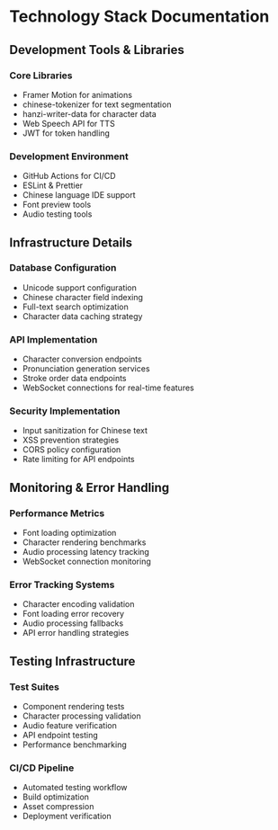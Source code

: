 # Technology Stack Documentation

## Development Tools & Libraries

### Core Libraries

- Framer Motion for animations
- chinese-tokenizer for text segmentation
- hanzi-writer-data for character data
- Web Speech API for TTS
- JWT for token handling

### Development Environment

- GitHub Actions for CI/CD
- ESLint & Prettier
- Chinese language IDE support
- Font preview tools
- Audio testing tools

## Infrastructure Details

### Database Configuration

- Unicode support configuration
- Chinese character field indexing
- Full-text search optimization
- Character data caching strategy

### API Implementation

- Character conversion endpoints
- Pronunciation generation services
- Stroke order data endpoints
- WebSocket connections for real-time features

### Security Implementation

- Input sanitization for Chinese text
- XSS prevention strategies
- CORS policy configuration
- Rate limiting for API endpoints

## Monitoring & Error Handling

### Performance Metrics

- Font loading optimization
- Character rendering benchmarks
- Audio processing latency tracking
- WebSocket connection monitoring

### Error Tracking Systems

- Character encoding validation
- Font loading error recovery
- Audio processing fallbacks
- API error handling strategies

## Testing Infrastructure

### Test Suites

- Component rendering tests
- Character processing validation
- Audio feature verification
- API endpoint testing
- Performance benchmarking

### CI/CD Pipeline

- Automated testing workflow
- Build optimization
- Asset compression
- Deployment verification
